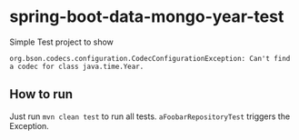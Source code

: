 # spring-boot-data-mongo-year-test

Simple Test project to show 
```
org.bson.codecs.configuration.CodecConfigurationException: Can't find a codec for class java.time.Year.
```

## How to run
Just run ```mvn clean test``` to run all tests. ```aFoobarRepositoryTest``` triggers the Exception.
